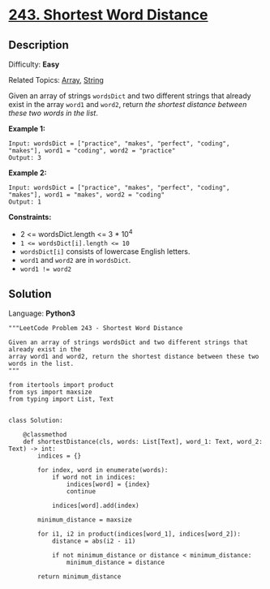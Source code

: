 # [243\. Shortest Word Distance](https://leetcode.com/problems/shortest-word-distance/)

## Description

Difficulty: **Easy**

Related Topics: [Array](https://leetcode.com/tag/array/), [String](https://leetcode.com/tag/string/)


Given an array of strings `wordsDict` and two different strings that already exist in the array `word1` and `word2`, return _the shortest distance between these two words in the list_.

**Example 1:**

```
Input: wordsDict = ["practice", "makes", "perfect", "coding", "makes"], word1 = "coding", word2 = "practice"
Output: 3
```

**Example 2:**

```
Input: wordsDict = ["practice", "makes", "perfect", "coding", "makes"], word1 = "makes", word2 = "coding"
Output: 1
```

**Constraints:**

*   2 <= wordsDict.length <= 3 * 10<sup>4</sup>
*   `1 <= wordsDict[i].length <= 10`
*   `wordsDict[i]` consists of lowercase English letters.
*   `word1` and `word2` are in `wordsDict`.
*   `word1 != word2`


## Solution

Language: **Python3**

```python3
"""LeetCode Problem 243 - Shortest Word Distance
​
Given an array of strings wordsDict and two different strings that already exist in the
array word1 and word2, return the shortest distance between these two words in the list.
"""
​
from itertools import product
from sys import maxsize
from typing import List, Text
​
​
class Solution:
​
    @classmethod
    def shortestDistance(cls, words: List[Text], word_1: Text, word_2: Text) -> int:
        indices = {}
​
        for index, word in enumerate(words):
            if word not in indices:
                indices[word] = {index}
                continue
​
            indices[word].add(index)
​
        minimum_distance = maxsize
​
        for i1, i2 in product(indices[word_1], indices[word_2]):
            distance = abs(i2 - i1)
​
            if not minimum_distance or distance < minimum_distance:
                minimum_distance = distance
​
        return minimum_distance
​
```
